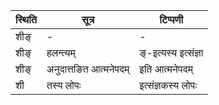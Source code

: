 | स्थिति | सूत्र | टिप्पणी |
| ----- | ------- | ------ |
| शीङ् | - | - |
| शीङ् | हलन्त्यम् | ङ्-इत्यस्य इत्संज्ञा |
| शीङ् | अनुदात्तङित आत्मनेपदम् | इति आत्मनेपदम् |
| शी | तस्य लोपः | इत्संज्ञकस्य लोपः |

